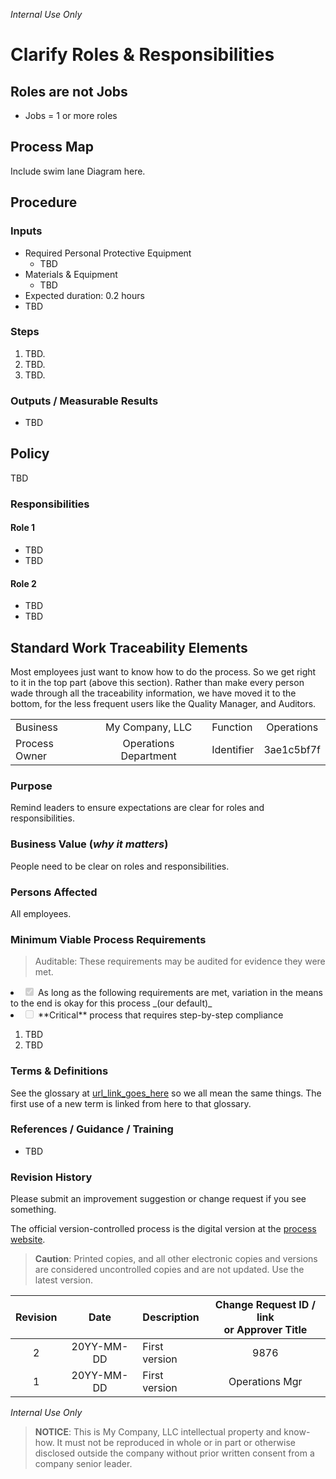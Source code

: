 _Internal Use Only_

# Clarify Roles & Responsibilities

## Roles are not Jobs

- Jobs = 1 or more roles


## Process Map
Include swim lane Diagram here.

## Procedure

### Inputs
* Required Personal Protective Equipment
    - TBD
* Materials & Equipment
    - TBD
* Expected duration: 0.2 hours
* TBD

### Steps
1. TBD.
1. TBD.
1. TBD.

### Outputs / Measurable Results
* TBD

## Policy
TBD

### Responsibilities

#### Role 1
* TBD
* TBD

#### Role 2
* TBD
* TBD

## Standard Work Traceability Elements
Most employees just want to know how to do the process. 
So we get right to it in the top part (above this section).
Rather than make every person wade through all the traceability information, we have moved it to the bottom, for the less frequent users like the Quality Manager, and Auditors.

|  |  |  |  |
|:---------|:---------------:|:---------|:----------:|
| Business | My Company, LLC | Function | Operations |
| Process Owner | Operations Department | Identifier | 3ae1c5bf7f |

<!-- Copy the title to inside the quotes on line 10 of create_id.py and run python create_id.py in terminal. Copy the short ID to the identifier field in the preceding table. -->

### Purpose
Remind leaders to ensure expectations are clear for roles and responsibilities.

### Business Value (_why it matters_)
People need to be clear on roles and responsibilities.

### Persons Affected
All employees.

### Minimum Viable Process Requirements
>Auditable: These requirements may be audited for evidence they were met.

<li><input type="checkbox" checked disabled> As long as the following requirements are met, variation in the means to the end is okay for this process _(our default)_</li>
<li><input type="checkbox" disabled> **Critical** process that requires step-by-step compliance</li>

1. TBD
2. TBD

### Terms & Definitions
See the glossary at [url_link_goes_here](https://google.com) so we all mean the same things. 
The first use of a new term is linked from here to that glossary.

### References / Guidance / Training
* TBD

### Revision History
Please submit an improvement suggestion or change request if you see something.

The official version-controlled process is the digital version at the [process website](https://google.com). 

>**Caution**: Printed copies, and all other electronic copies and versions are considered uncontrolled copies and are not updated. Use the latest version.

| Revision | Date | Description | Change Request ID / link </br> or Approver Title |
|:----:|:---------:|:----------------------|:------:|
| 2 | 20YY-MM-DD | First version | 9876 |
| 1 | 20YY-MM-DD | First version | Operations Mgr |

_Internal Use Only_



>**NOTICE**: This is My Company, LLC intellectual property and know-how. It must not be reproduced in whole or in part or otherwise disclosed outside the company without prior written consent from a company senior leader.

